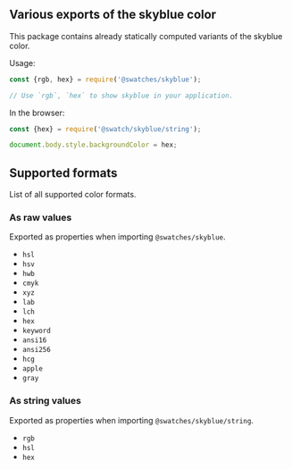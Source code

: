 ## Various exports of the skyblue color

This package contains already statically computed variants of the skyblue color.

Usage:
```js
const {rgb, hex} = require('@swatches/skyblue');

// Use `rgb`, `hex` to show skyblue in your application.
```

In the browser:
```js
const {hex} = require('@swatch/skyblue/string');

document.body.style.backgroundColor = hex;
```

## Supported formats


List of all supported color formats.

### As raw values

Exported as properties when importing `@swatches/skyblue`.

- `hsl`
- `hsv`
- `hwb`
- `cmyk`
- `xyz`
- `lab`
- `lch`
- `hex`
- `keyword`
- `ansi16`
- `ansi256`
- `hcg`
- `apple`
- `gray`

### As string values

Exported as properties when importing `@swatches/skyblue/string`.

- `rgb`
- `hsl`
- `hex`

